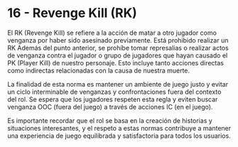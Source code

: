 # 16 - Revenge Kill (RK)

El RK (Revenge Kill) se refiere a la acción de matar a otro jugador como venganza por haber sido asesinado previamente. Está prohibido realizar un RK Además del punto anterior, se prohíbe tomar represalias o realizar actos de venganza contra el jugador o grupo de jugadores que hayan causado el PK (Player Kill) de nuestro personaje. Esto incluye tanto acciones directas como indirectas relacionadas con la causa de nuestra muerte.

La finalidad de esta norma es mantener un ambiente de juego justo y evitar un ciclo interminable de venganzas y confrontaciones fuera del contexto del rol. Se espera que los jugadores respeten esta regla y eviten buscar venganza OOC (fuera del juego) a través de acciones IC (en el juego).

Es importante recordar que el rol se basa en la creación de historias y situaciones interesantes, y el respeto a estas normas contribuye a mantener una experiencia de juego equilibrada y satisfactoria para todos los usuarios.
